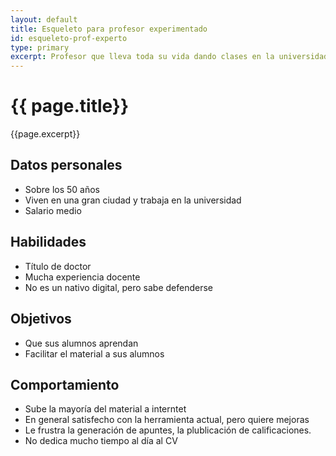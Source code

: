 ```yaml
---
layout: default
title: Esqueleto para profesor experimentado
id: esqueleto-prof-experto
type: primary
excerpt: Profesor que lleva toda su vida dando clases en la universidad
---
```


# {{ page.title}}

{{page.excerpt}}

## Datos personales

+ Sobre los 50 años
+ Viven en una gran ciudad y trabaja en la universidad
+ Salario medio

## Habilidades

+ Título de doctor
+ Mucha experiencia docente
+ No es un nativo digital, pero sabe defenderse

## Objetivos

+ Que sus alumnos aprendan
+ Facilitar el material a sus alumnos

## Comportamiento

+ Sube la mayoría del material a interntet
+ En general satisfecho con la herramienta actual, pero quiere mejoras
+ Le frustra la generación de apuntes, la plublicación de calificaciones.
+ No dedica mucho tiempo al día al CV

